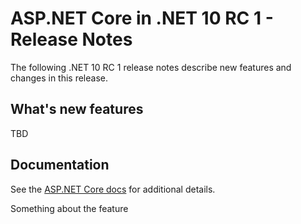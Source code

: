 # ASP.NET Core in .NET 10 RC 1 - Release Notes

The following .NET 10 RC 1 release notes describe new features and changes in
this release.

## What's new features

TBD

## Documentation

See the [ASP.NET Core docs](https://learn.microsoft.com/aspnet/core/introduction-to-aspnet-core) for additional details.

Something about the feature
